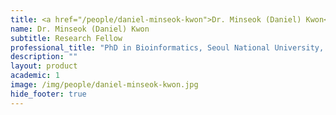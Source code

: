 ```yaml
---
title: <a href="/people/daniel-minseok-kwon">Dr. Minseok (Daniel) Kwon</a>
name: Dr. Minseok (Daniel) Kwon
subtitle: Research Fellow
professional_title: "PhD in Bioinformatics, Seoul National University, Postdoctoral Fellow (2015-2020)"  # Joined professional titles
description: ""
layout: product
academic: 1
image: /img/people/daniel-minseok-kwon.jpg
hide_footer: true
---
```

